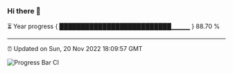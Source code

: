 ### Hi there 👋

⏳ Year progress { ██████████████████████████▁▁▁▁ } 88.70 %

---

⏰ Updated on Sun, 20 Nov 2022 18:09:57 GMT

![Progress Bar CI](https://github.com/Shyam-Makwana/GitHub-Actions-Demo/workflows/Progress%20Bar%20CI/badge.svg)
